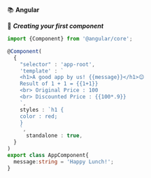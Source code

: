 :books: **Angular**  

:beginner: _**Creating your first component**_  
```ts
import {Component} from '@angular/core';

@Component(
  {
    "selector" : 'app-root',
    'template' : `
    <h1>A good app by us! {{message}}</h1>😊
    Result of 1 + 1 = {{1+1}}
    <br> Original Price : 100
    <br> Discounted Price : {{100*.9}}
    `,
    styles : `h1 {
    color : red;
    }
    `,
      standalone : true,
  }
)
export class AppComponent{  
  message:string = 'Happy Lunch!';
}
```

